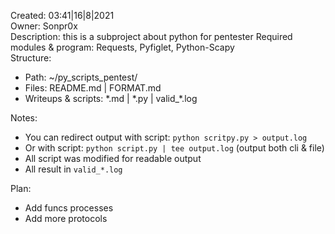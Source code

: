 Created: 03:41|16|8|2021   
Owner: Sonpr0x    
Description: this is a subproject about python for pentester
Required modules & program: Requests, Pyfiglet, Python-Scapy   
Structure:    
- Path: ~/py_scripts_pentest/  
- Files: README.md | FORMAT.md  
- Writeups & scripts: \*.md | \*.py | valid_\*.log

Notes: 
- You can redirect output with script: `python scritpy.py > output.log`   
- Or with script: `python script.py | tee output.log`  (output both cli & file)
- All script was modified for readable output 
- All result in `valid_*.log`

Plan:
- Add funcs processes
- Add more protocols
